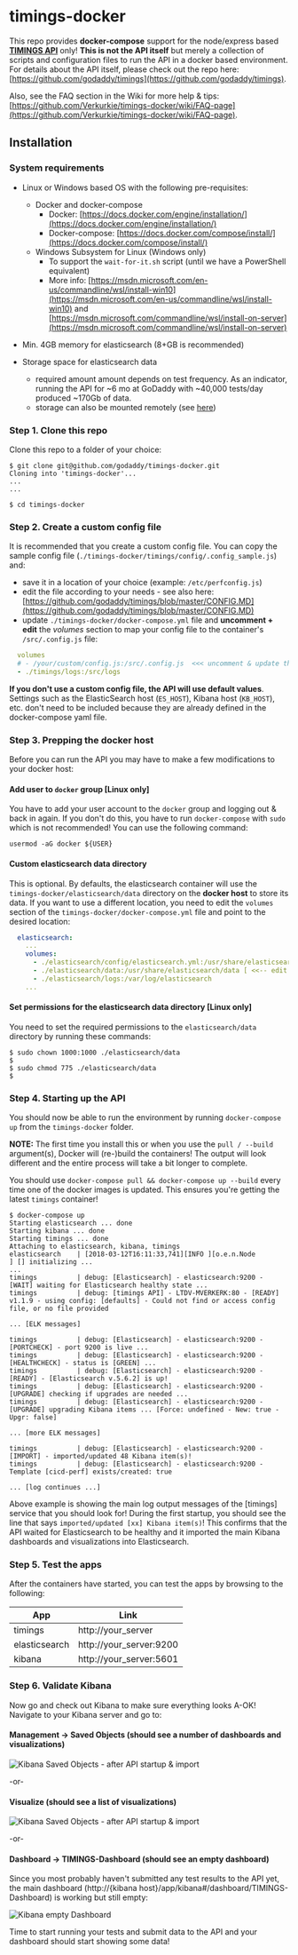 # timings-docker

This repo provides **docker-compose** support for the node/express based [**TIMINGS API**](https://github.com/godaddy/timings) only! **This is not the API itself** but merely a collection of scripts and configuration files to run the API in a docker based environment. For details about the API itself, please check out the repo here: [https://github.com/godaddy/timings](https://github.com/godaddy/timings).

Also, see the FAQ section in the Wiki for more help & tips: [https://github.com/Verkurkie/timings-docker/wiki/FAQ-page](https://github.com/Verkurkie/timings-docker/wiki/FAQ-page).

## Installation

### System requirements

- Linux or Windows based OS with the following pre-requisites:

  - Docker and docker-compose
    - Docker: [https://docs.docker.com/engine/installation/](https://docs.docker.com/engine/installation/)
    - Docker-compose: [https://docs.docker.com/compose/install/](https://docs.docker.com/compose/install/)
  - Windows Subsystem for Linux (Windows only)
    - To support the `wait-for-it.sh` script (until we have a PowerShell equivalent)
    - More info: [https://msdn.microsoft.com/en-us/commandline/wsl/install-win10](https://msdn.microsoft.com/en-us/commandline/wsl/install-win10) and [https://msdn.microsoft.com/commandline/wsl/install-on-server](https://msdn.microsoft.com/commandline/wsl/install-on-server)
- Min. 4GB memory for elasticsearch (8+GB is recommended)
- Storage space for elasticsearch data
  - required amount amount depends on test frequency. As an indicator, running the API for ~6 mo at GoDaddy with ~40,000 tests/day produced ~170Gb of data.
  - storage can also be mounted remotely (see [here](#custom-elasticSearch-data-directory-optional))

### Step 1. Clone this repo

Clone this repo to a folder of your choice:

```shell
$ git clone git@github.com/godaddy/timings-docker.git
Cloning into 'timings-docker'...
...
...

$ cd timings-docker
```

### Step 2. Create a custom config file

It is recommended that you create a custom config file. You can copy the sample config file (`./timings-docker/timings/config/.config_sample.js`) and:

- save it in a location of your choice (example: `/etc/perfconfig.js`)
- edit the file according to your needs - see also here: [https://github.com/godaddy/timings/blob/master/CONFIG.MD](https://github.com/godaddy/timings/blob/master/CONFIG.MD)
- update `./timings-docker/docker-compose.yml` file and **uncomment + edit** the _volumes_ section to map your config file to the container's `/src/.config.js` file:

```yaml
  volumes
  # - /your/custom/config.js:/src/.config.js  <<< uncomment & update this line!
  - ./timings/logs:/src/logs
```

**If you don't use a custom config file, the API will use default values**. Settings such as the ElasticSearch host (`ES_HOST`), Kibana host (`KB_HOST`), etc. don't need to be included because they are already defined in the docker-compose yaml file.

### Step 3. Prepping the docker host

Before you can run the API you may have to make a few modifications to your docker host:

#### Add user to `docker` group [Linux only]

You have to add your user account to the `docker` group and logging out & back in again. If you don't do this, you have to run `docker-compose` with `sudo` which is not recommended! You can use the following command:

```shell
usermod -aG docker ${USER}
```

#### Custom elasticsearch data directory

This is optional. By defaults, the elasticsearch container will use the `timings-docker/elasticsearch/data` directory on the **docker host** to store its data. If you want to use a different location, you need to edit the `volumes` section of the `timings-docker/docker-compose.yml` file and point to the desired location:

```yaml
  elasticsearch:
    ...
    volumes:
      - ./elasticsearch/config/elasticsearch.yml:/usr/share/elasticsearch/config/elasticsearch.yml
      - ./elasticsearch/data:/usr/share/elasticsearch/data [ <<-- edit this line ]
      - ./elasticsearch/logs:/var/log/elasticsearch
    ...
```

#### Set permissions for the elasticsearch data directory [Linux only]

You need to set the required permissions to the `elasticsearch/data` directory by running these commands:

```shell
$ sudo chown 1000:1000 ./elasticsearch/data
$
$ sudo chmod 775 ./elasticsearch/data
$
```

### Step 4. Starting up the API

You should now be able to run the environment by running `docker-compose up` from the `timings-docker` folder.

**NOTE:** The first time you install this or when you use the `pull / --build` argument(s), Docker will (re-)build the containers! The output will look different and the entire process will take a bit longer to complete.

You should use `docker-compose pull && docker-compose up --build` every time one of the docker images is updated. This ensures you're getting the latest `timings` container!

```shell
$ docker-compose up
Starting elasticsearch ... done
Starting kibana ... done
Starting timings ... done
Attaching to elasticsearch, kibana, timings
elasticsearch    | [2018-03-12T16:11:33,741][INFO ][o.e.n.Node               ] [] initializing ...
...
timings          | debug: [Elasticsearch] - elasticsearch:9200 - [WAIT] waiting for Elasticsearch healthy state ...
timings          | debug: [timings API] - LTDV-MVERKERK:80 - [READY] v1.1.9 - using config: [defaults] - Could not find or access config file, or no file provided

... [ELK messages]

timings          | debug: [Elasticsearch] - elasticsearch:9200 - [PORTCHECK] - port 9200 is live ...
timings          | debug: [Elasticsearch] - elasticsearch:9200 - [HEALTHCHECK] - status is [GREEN] ...
timings          | debug: [Elasticsearch] - elasticsearch:9200 - [READY] - [Elasticsearch v.5.6.2] is up!
timings          | debug: [Elasticsearch] - elasticsearch:9200 - [UPGRADE] checking if upgrades are needed ...
timings          | debug: [Elasticsearch] - elasticsearch:9200 - [UPGRADE] upgrading Kibana items ... [Force: undefined - New: true - Upgr: false]

... [more ELK messages]

timings          | debug: [Elasticsearch] - elasticsearch:9200 - [IMPORT] - imported/updated 48 Kibana item(s)!
timings          | debug: [Elasticsearch] - elasticsearch:9200 - Template [cicd-perf] exists/created: true

... [log continues ...]
```

Above example is showing the main log output messages of the [timings] service that you should look for! During the first startup, you should see the line that says `imported/updated [xx] Kibana item(s)`! This confirms that the API waited for Elasticsearch to be healthy and it imported the main Kibana dashboards and visualizations into Elasticsearch.

### Step 5. Test the apps

After the containers have started, you can test the apps by browsing to the following:

|App|Link|
|-|-|
|timings|http://your_server
|elasticsearch|http://your_server:9200|
|kibana|http://your_server:5601|

### Step 6. Validate Kibana

Now go and check out Kibana to make sure everything looks A-OK! Navigate to your Kibana server and go to:

#### Management -> Saved Objects (should see a number of dashboards and visualizations)

![Kibana Saved Objects - after API startup & import](/img/kb_saved_objects.jpg)

-or-

#### Visualize (should see a list of visualizations)

![Kibana Saved Objects - after API startup & import](/img/kb_visualizations.jpg)

-or-

#### Dashboard -> TIMINGS-Dashboard (should see an empty dashboard)

Since you most probably haven't submitted any test results to the API yet, the main dashboard (http://{kibana host}/app/kibana#/dashboard/TIMINGS-Dashboard) is working but still empty:

![Kibana empty Dashboard](/img/kb_dashboard.jpg)

Time to start running your tests and submit data to the API and your dashboard should start showing some data!
